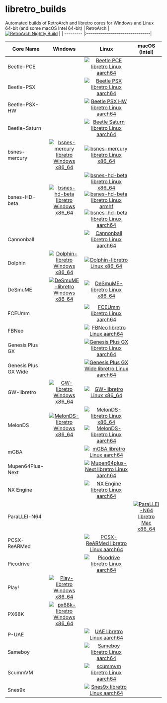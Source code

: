 # libretro_builds
Automated builds of RetroArch and libretro cores for Windows and Linux 64-bit (and some macOS Intel 64-bit)
| RetroArch | [![RetroArch Nightly Build](https://github.com/hizzlekizzle/RetroArch-AppImage/workflows/RetroArch%20Nightly%20Build/badge.svg)](https://github.com/hizzlekizzle/RetroArch-AppImage/releases/tag/Nightlies) |
| --------- |:--------------------------------|

| Core Name | Windows | Linux | macOS (Intel) |
| --------- |:-------:|:-----:|:-------------:|
| Beetle-PCE | | [![Beetle PCE libretro Linux aarch64](https://github.com/hunterk/libretro_builds/actions/workflows/linaarch64-beetle-pce.yml/badge.svg)](https://github.com/hunterk/libretro_builds/releases/download/Linux_aarch64/mednafen_pce_libretro.so.zip) | |
| Beetle-PSX | | [![Beetle PSX libretro Linux aarch64](https://github.com/hunterk/libretro_builds/actions/workflows/linaarch64-beetle-psx.yml/badge.svg)](https://github.com/hunterk/libretro_builds/releases/download/Linux_aarch64/mednafen_psx_libretro.so.zip) | |
| Beetle-PSX-HW | | [![Beetle PSX HW libretro Linux aarch64](https://github.com/hunterk/libretro_builds/actions/workflows/linaarch64-beetle-psx-hw.yml/badge.svg)](https://github.com/hunterk/libretro_builds/releases/download/Linux_aarch64/mednafen_psx_hw_libretro.so.zip) | |
| Beetle-Saturn | | [![Beetle Saturn libretro Linux aarch64](https://github.com/hunterk/libretro_builds/actions/workflows/linaarch64_beetle-saturn.yml/badge.svg)](https://github.com/hunterk/libretro_builds/releases/download/Linux_aarch64/mednafen_saturn_libretro.so.zip) | |
| bsnes-mercury | [![bsnes-mercury libretro Windows x86_64](https://github.com/hunterk/libretro_builds/workflows/bsnes-mercury%20libretro%20Windows%20x86_64/badge.svg)](https://github.com/hunterk/libretro_builds/releases/download/Windows_64-bit/bsnes-mercury-bundle.zip) | [![bsnes-mercury libretro Linux x86_64](https://github.com/hunterk/libretro_builds/workflows/bsnes-mercury%20libretro%20Linux%20x86_64/badge.svg)](https://github.com/hunterk/libretro_builds/releases/download/Linux_64-bit/bsnes-mercury-bundle.zip) | |
| bsnes-HD-beta | [![bsnes-hd-beta libretro Windows x86_64](https://github.com/hunterk/libretro_builds/workflows/bsnes-hd-beta%20libretro%20Windows%20x86_64/badge.svg)](https://github.com/hunterk/libretro_builds/releases/download/Windows_64-bit/bsnes_hd_beta_libretro.dll.zip) | [![bsnes-hd-beta libretro Linux x86_64](https://github.com/hunterk/libretro_builds/workflows/bsnes-hd-beta%20libretro%20Linux%20x86_64/badge.svg)](https://github.com/hunterk/libretro_builds/releases/download/Linux_64-bit/bsnes_hd_beta_libretro.so.zip)[![bsnes-hd-beta libretro Linux armhf](https://github.com/hunterk/libretro_builds/actions/workflows/linarmhf_bsnes-hd-beta.yml/badge.svg)](https://github.com/hunterk/libretro_builds/releases/download/Linux_armhf/bsnes_hd_beta_libretro.so.zip)[![bsnes-hd-beta libretro Linux aarch64](https://github.com/hunterk/libretro_builds/actions/workflows/linaarch64_bsnes-hd-beta.yml/badge.svg)](https://github.com/hunterk/libretro_builds/releases/download/Linux_aarch64/bsnes_hd_beta_libretro.so.zip)| |
| Cannonball | | [![Cannonball libretro Linux aarch64](https://github.com/hunterk/libretro_builds/actions/workflows/linaarch64_cannonball.yml/badge.svg)](https://github.com/hunterk/libretro_builds/releases/download/Linux_aarch64/cannonball_libretro.so.zip) | |
| Dolphin   | [![Dolphin-libretro Windows x86_64](https://github.com/hunterk/libretro_builds/workflows/Dolphin-libretro%20Windows%20x86_64/badge.svg)](https://github.com/hunterk/libretro_builds/releases/download/Windows_64-bit/dolphin_libretro.dll.zip) | [![Dolphin-libretro Linux x86_64](https://github.com/hunterk/libretro_builds/workflows/Dolphin-libretro%20Linux%20x86_64/badge.svg)](https://github.com/hunterk/libretro_builds/releases/download/Linux_64-bit/dolphin_libretro.so.zip) | |
| DeSmuME   | [![DeSmuME-libretro Windows x86_64](https://github.com/hunterk/libretro_builds/workflows/DeSmuME-libretro%20Windows%20x86_64/badge.svg)](https://github.com/hunterk/libretro_builds/releases/download/Windows_64-bit/desmume_libretro.dll.zip) | [![DeSmuME-libretro Linux x86_64](https://github.com/hunterk/libretro_builds/workflows/DeSmuME-libretro%20Linux%20x86_64/badge.svg)](https://github.com/hunterk/libretro_builds/releases/download/Linux_64-bit/desmume_libretro.so.zip) | |
| FCEUmm | | [![FCEUmm libretro Linux aarch64](https://github.com/hunterk/libretro_builds/actions/workflows/linaarch64-fceumm.yml/badge.svg)](https://github.com/hunterk/libretro_builds/releases/download/Linux_aarch64/fceumm_libretro.so.zip) | |
| FBNeo | | [![FBNeo libretro Linux aarch64](https://github.com/hunterk/libretro_builds/actions/workflows/linaarch64_fbneo.yml/badge.svg)](https://github.com/hunterk/libretro_builds/releases/download/Linux_aarch64/fbneo_libretro.so.zip) | |
| Genesis Plus GX | | [![Genesis Plus GX libretro Linux aarch64](https://github.com/hunterk/libretro_builds/actions/workflows/linaarch64_gpgx.yml/badge.svg)](https://github.com/hunterk/libretro_builds/releases/download/Linux_aarch64/genesis_plus_gx_libretro.so.zip) | |
| Genesis Plus GX Wide | | [![Genesis Plus GX Wide libretro Linux aarch64](https://github.com/hunterk/libretro_builds/actions/workflows/linaarch64_gpgx-wide.yml/badge.svg)](https://github.com/hunterk/libretro_builds/releases/download/Linux_aarch64/genesis_plus_gx_wide_libretro.so.zip) | |
| GW-libretro   | [![GW-libretro Windows x86_64](https://github.com/hunterk/libretro_builds/workflows/GW-libretro%20Windows%20x86_64/badge.svg)](https://github.com/hunterk/libretro_builds/releases/download/Windows_64-bit/gw_libretro.dll.zip) | [![GW-libretro Linux x86_64](https://github.com/hunterk/libretro_builds/workflows/GW-libretro%20Linux%20x86_64/badge.svg)](https://github.com/hunterk/libretro_builds/releases/download/Linux_64-bit/gw_libretro.so.zip) | |
| MelonDS   | [![MelonDS-libretro Windows x86_64](https://github.com/hunterk/libretro_builds/workflows/MelonDS-libretro%20Windows%20x86_64/badge.svg)](https://github.com/hunterk/libretro_builds/releases/download/Windows_64-bit/melonds_libretro.dll.zip) | [![MelonDS-libretro Linux x86_64](https://github.com/hunterk/libretro_builds/workflows/MelonDS-libretro%20Linux%20x86_64/badge.svg)](https://github.com/hunterk/libretro_builds/releases/download/Linux_64-bit/melonds_libretro.so.zip)[![MelonDS-libretro Linux aarch64](https://github.com/hunterk/libretro_builds/actions/workflows/linaarch64-melonds.yml/badge.svg)](https://github.com/hunterk/libretro_builds/actions/workflows/linaarch64-melonds.yml) | |
| mGBA | | [![mGBA libretro Linux aarch64](https://github.com/hunterk/libretro_builds/actions/workflows/linaarch64-mgba.yml/badge.svg)](https://github.com/hunterk/libretro_builds/releases/download/Linux_aarch64/mgba_libretro.so.zip) | |
| Mupen64Plus-Next | | [![Mupen64plus-Next libretro Linux aarch64](https://github.com/hunterk/libretro_builds/actions/workflows/linaarch64_mupen64plus-next.yml/badge.svg)](https://github.com/hunterk/libretro_builds/releases/download/Linux_aarch64/mupen64plus_next_libretro.so.zip) | |
| NX Engine | | [![NX Engine libretro Linux aarch64](https://github.com/hunterk/libretro_builds/actions/workflows/linaarch64_nx-engine.yml/badge.svg)](https://github.com/hunterk/libretro_builds/releases/download/Linux_aarch64/nxengine_libretro.so.zip) | |
| ParaLLEl-N64      | | | [![ParaLLEl-N64 libretro Mac x86_64](https://github.com/hunterk/libretro_builds/workflows/ParaLLEl-N64%20libretro%20Mac%20x86_64/badge.svg)](https://github.com/hunterk/libretro_builds/releases/download/macOS_x86_64/parallel_n64_libretro.dylib.zip) | |
| PCSX-ReARMed | | [![PCSX-ReARMed libretro Linux aarch64](https://github.com/hunterk/libretro_builds/actions/workflows/linaarch64_pcsx-rearmed.yml/badge.svg)](https://github.com/hunterk/libretro_builds/releases/download/Linux_aarch64/pcsx_rearmed_libretro.so.zip) | |
| Picodrive | | [![Picodrive libretro Linux aarch64](https://github.com/hunterk/libretro_builds/actions/workflows/linaarch64_picodrive.yml/badge.svg)](https://github.com/hunterk/libretro_builds/releases/download/Linux_aarch64/picodrive_libretro.so.zip) | |
| Play!      | [![Play-libretro Windows x86_64](https://github.com/hunterk/libretro_builds/actions/workflows/win64_play.yml/badge.svg)](https://github.com/hunterk/libretro_builds/releases/download/Windows_64-bit/play_libretro.dll.zip) | |
| PX68K      | [![px68k-libretro Windows x86_64](https://github.com/hunterk/libretro_builds/actions/workflows/win64_px68k.yml/badge.svg)](https://github.com/hunterk/libretro_builds/releases/download/Windows_64-bit/px68k_libretro.dll.zip) | | 
| P-UAE | | [![UAE libretro Linux aarch64](https://github.com/hunterk/libretro_builds/actions/workflows/linaarch64_uae.yml/badge.svg)](https://github.com/hunterk/libretro_builds/releases/download/Linux_aarch64/puae_libretro.so.zip) | |
| Sameboy | | [![Sameboy libretro Linux aarch64](https://github.com/hunterk/libretro_builds/actions/workflows/linaarch64_sameboy.yml/badge.svg)](https://github.com/hunterk/libretro_builds/releases/download/Linux_aarch64/sameboy_libretro.so.zip) | |
| ScummVM      | | [![scummvm libretro Linux aarch64](https://github.com/hunterk/libretro_builds/actions/workflows/linaarch64_scummvm.yml/badge.svg)](https://github.com/hunterk/libretro_builds/releases/download/Linux_aarch64/scummvm_libretro.so.zip) | |
| Snes9x      | | [![Snes9x libretro Linux aarch64](https://github.com/hunterk/libretro_builds/actions/workflows/linaarch64_snes9x.yml/badge.svg)](https://github.com/hunterk/libretro_builds/releases/download/Linux_aarch64/snes9x_libretro.so.zip) | |
